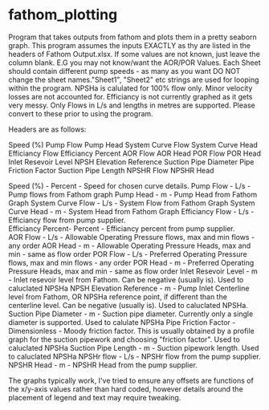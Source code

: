 # fathom_plotting
Program that takes outputs from fathom and plots them in a pretty seaborn graph. 
This program assumes the inputs EXACTLY as thy are listed in the headers of 
Fathom Output.xlsx. 
If some values are not known, just leave the column blank. E.G you may not know/want
the AOR/POR Values. 
Each Sheet should contain different pump speeds - as many as you want
DO NOT change the sheet names."Sheet1", "Sheet2" etc strings are used for looping within the program.
NPSHa is calulated for 100% flow only. Minor velocity losses are not accounted for. 
Efficiancy is not currently graphed as it gets very messy. 
Only Flows in L/s and lengths in metres are supported. Please convert to these prior to using the program. 

Headers are as follows:

Speed (%)	 Pump Flow	Pump Head 	System Curve Flow	 System Curve Head 	Efficiancy Flow		 Efficiancy Percent
AOR Flow	AOR Head	POR Flow 	POR Head 		Inlet Resevoir Level	NPSH Elevation Reference 
Suction Pipe Diameter		Pipe Friction Factor			Suction Pipe Length	NPSHR Flow		NPSHR Head


Speed (%) - Percent  - Speed for chosen curve details. 
Pump Flow -  L/s - Pump flows from Fathom graph
Pump Head - m - Pump Head from Fathom Graph
System Curve Flow - L/s - System Flow from Fathom Graph
System Curve Head - m - System Head from Fathom Graph
Efficiancy Flow - L/s - Efficiancy flow from pump supplier.  
Efficiancy Percent- Percent - Efficiancy percent from pump supplier.  
AOR Flow - L/s - Allowable Operating Pressure flows, max and min flows - any order
AOR Head - m - Allowable Operating Pressure Heads, max and min - same as flow order
POR Flow - L/s - Preferred Operating Pressure flows, max and min flows - any order
POR Head - m - Preferred Operating Pressure Heads, max and min - same as flow order
Inlet Resevoir Level - m - Inlet resevoir level from Fathom. Can be negative (usually is). Used to caluclated NPSHa
NPSH Elevation Reference - m - Pump Inlet Centerline level from Fathom, OR NPSHa reference point, if different than the centerline level. Can be negative (usually is). Used to caluclated NPSHa.
Suction Pipe Diameter - m - Suction pipe diameter. Currently only a single diameter is supported. Used to calulate NPSHa
Pipe Friction Factor - Dimensionless - Moody friction factor. This is usually obtained by a profile graph for the suction pipework and choosing "friction factor". Used to caluclated NPSHa
Suction Pipe Length - m - Suction pipework length. Used to caluclated NPSHa
NPSHr flow - L/s - NPSHr flow from the pump supplier. 
NPSHR Head - m - NPSHR Head from the pump supplier. 

The graphs typically work, I've tried to ensure any offsets are functions of the x/y-axis values rather than hard coded, however details around the placement of legend and text may require tweaking. 
